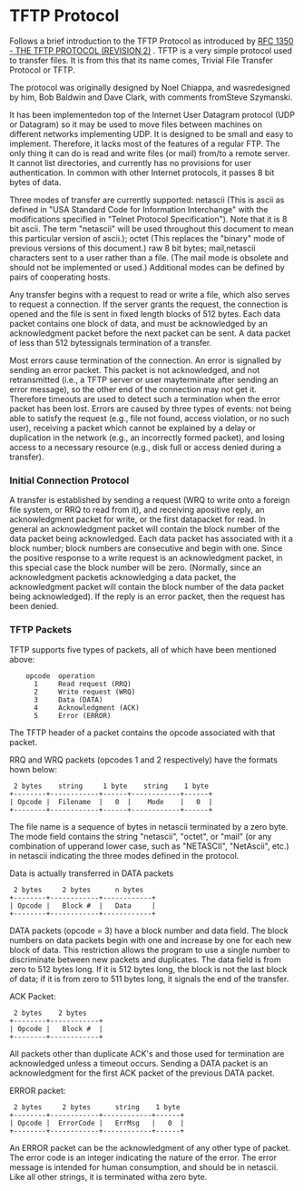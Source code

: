 # TFTP Protocol
Follows a brief introduction to the TFTP Protocol as introduced by
[RFC 1350 -  THE TFTP PROTOCOL (REVISION 2)](https://tools.ietf.org/html/rfc1350)
. TFTP is a very simple protocol used to transfer files. It is from this that
its name comes, Trivial File Transfer Protocol or TFTP.

The protocol was originally designed by Noel Chiappa, and wasredesigned by him,
Bob Baldwin and Dave Clark, with comments fromSteve Szymanski.

It has been implementedon top of the Internet User Datagram protocol (UDP or
Datagram) so it may be used to move files between machines on different networks
implementing UDP. It is designed to be small and easy to implement. Therefore,
it lacks most of the features of a regular FTP. The only thing it can do is read
and write files (or mail) from/to a remote server. It cannot list directories,
and currently has no provisions for user authentication. In common with other
Internet protocols, it passes 8 bit bytes of data.

Three modes of transfer are currently supported: netascii (This is ascii as
defined in "USA Standard Code for Information Interchange" with the
modifications specified in "Telnet Protocol Specification"). Note that it is 8
bit ascii. The term "netascii" will be used throughout this document to mean
this particular version of ascii.); octet (This replaces the "binary" mode of
previous versions of this document.) raw 8 bit bytes; mail,netascii characters
sent to a user rather than a file. (The mail mode is obsolete and should not be
implemented or used.)  Additional modes can be defined by pairs of cooperating
hosts.

Any transfer begins with a request to read or write a file, which also serves to
request a connection. If the server grants the request, the connection is opened
and the file is sent in fixed length blocks of 512 bytes. Each data packet
contains one block of data, and must be acknowledged by an acknowledgment packet
before the next packet can be sent. A data packet of less than 512 bytessignals
termination of a transfer.

Most errors cause termination of the connection. An error is signalled by
sending an error packet. This packet is not acknowledged, and not retransmitted
(i.e., a TFTP server or user mayterminate after sending an error message), so
the other end of the connection may not get it. Therefore timeouts are used to
detect such a termination when the error packet has been lost. Errors are caused
by three types of events: not being able to satisfy the request (e.g., file not
found, access violation, or no such user), receiving a packet which cannot be
explained by a delay or duplication in the network (e.g., an incorrectly formed
packet), and losing access to a necessary resource (e.g., disk full or access
denied during a transfer).

### Initial Connection Protocol
A transfer is established by sending a request (WRQ to write onto a foreign file
system, or RRQ to read from it), and receiving apositive reply, an
acknowledgment packet for write, or the first datapacket for read. In general an
acknowledgment packet will contain the block number of the data packet being
acknowledged. Each data packet has associated with it a block number; block
numbers are consecutive and begin with one. Since the positive response to a
write request is an acknowledgment packet, in this special case the block number
will be zero. (Normally, since an acknowledgment packetis acknowledging a data
packet, the acknowledgment packet will contain the block number of the data
packet being acknowledged). If the reply is an error packet, then the request
has been denied.

### TFTP Packets
TFTP supports five types of packets, all of which have been mentioned above:
```
    opcode  operation
      1     Read request (RRQ)
      2     Write request (WRQ)
      3     Data (DATA)
      4     Acknowledgment (ACK)
      5     Error (ERROR)
```
The TFTP header of a packet contains the opcode associated with that packet.

RRQ and WRQ packets (opcodes 1 and 2 respectively) have the formats hown below:
```
 2 bytes    string     1 byte    string    1 byte
+--------+------------+------+------------+------+
| Opcode |  Filename  |   0  |    Mode    |   0  |
+--------+------------+------+------------+------+
```
The file name is a sequence of bytes in netascii terminated by a zero byte. The
mode field contains the string "netascii", "octet", or "mail" (or any
combination of upperand lower case, such as "NETASCII", "NetAscii", etc.) in
netascii indicating the three modes defined in the protocol.

Data is actually transferred in DATA packets
```
 2 bytes     2 bytes      n bytes
+--------+------------+------------+
| Opcode |   Block #  |   Data     |
+--------+------------+------------+

```
DATA packets (opcode = 3) have a block number and data field. The block numbers
on data packets begin with one and increase by one for each new block of data.
This restriction allows the program to use a single number to discriminate
between new packets and duplicates. The data field is from zero to 512 bytes
long. If it is 512 bytes long, the block is not the last block of data; if it is
from zero to 511 bytes long, it signals the end of the transfer.

ACK Packet:
```
 2 bytes    2 bytes
+--------+------------+
| Opcode |   Block #  |
+--------+------------+
```
All packets other than duplicate ACK's and those used for termination are
acknowledged unless a timeout occurs. Sending a DATA packet is an acknowledgment
for the first ACK packet of the previous DATA packet.

ERROR packet:
```
 2 bytes     2 bytes      string    1 byte
+--------+------------+------------+------+
| Opcode |  ErrorCode |   ErrMsg   |   0  |
+--------+------------+------------+------+
```
An ERROR packet can be the acknowledgment of any other type of packet. The error
code is an integer indicating the nature of the error. The error message is
intended for human consumption, and should be in netascii. Like all other
strings, it is terminated witha zero byte.
